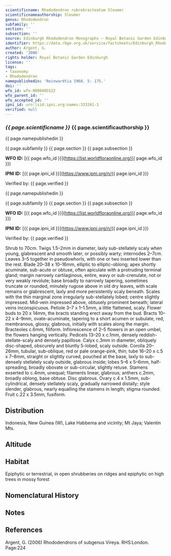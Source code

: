 ```yaml
---
scientificname: Rhododendron rubrobracteatum Sleumer
scientificnameauthorship: Sleumer
genus: Rhododendron
subfamily: ''
section: ''
subsection: ''
source: Edinburgh Rhododendron Monographs – Royal Botanic Garden Edinburgh
identifier: https://data.rbge.org.uk/service/factsheets/Edinburgh_Rhododendron_Monographs.xhtml
author: Argent, G.
created: '2006'
rights holder: Royal Botanic Garden Edinburgh
license: ''
tags:
- taxonomy
- Rhododendron
namepublishedin: 'Reinwardtia 1960. 5: 175.'
doi: ''
wfo_id: wfo-0000405522
wfo_parent_id: ''
wfo_accepted_id: ''
ipni_id: urn:lsid:ipni.org:names:333261-1
verified: null
---
```

### _{{ page.scientificname }}_ {{ page.scientificauthorship }}
 {{ page.namepublishedin }}

{{ page.subfamily }} {{ page.section }} {{ page.subsection }}

**WFO ID:** [{{ page.wfo_id }}](https://list.worldfloraonline.org/{{ page.wfo_id }})

**IPNI ID:** [{{ page.ipni_id }}](https://www.ipni.org/n/{{ page.ipni_id }})

Verified by: {{ page.verified }}

 {{ page.namepublishedin }}

{{ page.subfamily }} {{ page.section }} {{ page.subsection }}

**WFO ID:** [{{ page.wfo_id }}](https://list.worldfloraonline.org/{{ page.wfo_id }})

**IPNI ID:** [{{ page.ipni_id }}](https://www.ipni.org/n/{{ page.ipni_id }})

Verified by: {{ page.verified }}



Shrub to 70cm. Twigs 1.5–2mm in diameter, laxly sub-stellately scaly when young, glabrescent and smooth later, or possibly warty; internodes 2–7cm. Leaves 3–5 together in pseudowhorls, with one or two inserted lower than the rest. Blade 20–38 x 10–16mm, elliptic to elliptic-oblong; apex shortly acuminate, sub-acute or obtuse, often apiculate with a protruding terminal gland; margin narrowly cartilaginous, entire, wavy or sub-crenulate, not or very weakly revolute; base broadly to narrowly tapering, sometimes truncate or rounded, minutely rugose above in old dry leaves, with scale remains or glabrescent, laxly and more persistently scaly beneath. Scales with the thin marginal zone irregularly sub-stellately lobed; centre slightly impressed. Mid-vein impressed above, obtusely prominent beneath; lateral veins inconspicuous. Petiole 3–7 x 1–1.5mm, a little flattened, scaly. Flower buds to 20 x 14mm, the bracts standing erect away from the bud. Bracts 10–22 x 4–9mm, ovate-acuminate, tapering to a short acumen or subulate, red, membranous, glossy, glabrous, initially with scales along the margin. Bracteoles c.6mm, filiform. Inflorescence of 2–5 flowers in an open umbel, the flowers hanging vertically. Pedicels 13–20 x c.1mm, densely reddish-stellate-scaly and densely papillose. Calyx c.3mm in diameter, obliquely disc-shaped, obscurely and bluntly 5-lobed, scaly outside. Corolla 20–26mm, tubular, sub-oblique, red or pale orange-pink, thin; tube 16–20 x c.5 x 7–8mm, straight or slightly curved, pouched at the base, laxly to sub-densely stellately scaly outside, glabrous inside; lobes 5–6 x 5–6mm, half-spreading, broadly obovate or sub-­circular, slightly retuse. Stamens exserted to c.4mm, unequal; filaments linear, glabrous; anthers c.2mm, broadly oblong, base obtuse. Disc glabrous. Ovary c.4 x 1.5mm, sub-cylindrical, densely stellately scaly, gradually narrowed distally; style slender, glabrous, nearly equalling the stamens in length; stigma rounded. Fruit c.22 x 3.5mm, fusiform.

## Distribution
Indonesia, New Guinea (W), Lake Habbema and vicinity; Mt Jaya; Valentin Mts.

## Altitude


## Habitat
Epiphytic or terrestrial, in open shrubberies on ridges and epiphytic on high trees in mossy forest

## Nomenclatural History

                       
## Notes


## References

Argent, G. (2006) Rhododendrons of subgenus Vireya. RHS:London. Page:224
